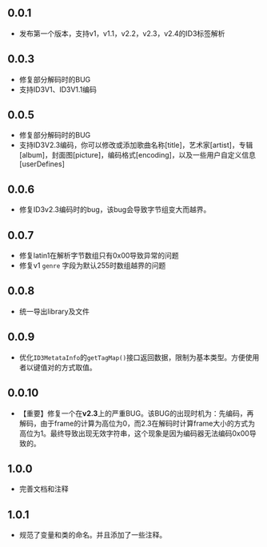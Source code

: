 ## 0.0.1

* 发布第一个版本，支持v1，v1.1，v2.2，v2.3，v2.4的ID3标签解析

## 0.0.3

* 修复部分解码时的BUG
* 支持ID3V1、ID3V1.1编码

## 0.0.5

* 修复部分解码时的BUG
* 支持ID3V2.3编码，你可以修改或添加歌曲名称[title]，艺术家[artist]，专辑[album]，封面图[picture]，编码格式[encoding]，以及一些用户自定义信息[userDefines]

## 0.0.6

* 修复ID3v2.3编码时的bug，该bug会导致字节组变大而越界。 

## 0.0.7
* 修复latin1在解析字节数组只有0x00导致异常的问题
* 修复v1 `genre` 字段为默认255时数组越界的问题

## 0.0.8
* 统一导出library及文件

## 0.0.9
* 优化`ID3MetataInfo`的`getTagMap()`接口返回数据，限制为基本类型。方便使用者以键值对的方式取值。

## 0.0.10
* 【重要】修复一个在**v2.3**上的严重BUG。该BUG的出现时机为：先编码，再解码，由于frame的计算为高位为0，而2.3在解码时计算frame大小的方式为高位为1。最终导致出现无效字符串，这个现象是因为编码器无法编码0x00导致的。

## 1.0.0
* 完善文档和注释

## 1.0.1
* 规范了变量和类的命名。并且添加了一些注释。